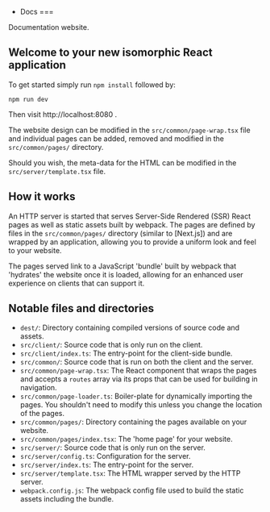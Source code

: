  - Docs
===

Documentation website.


Welcome to your new isomorphic React application
------------------------------------------------

To get started simply run `npm install` followed by:

```shell
npm run dev
```

Then visit http://localhost:8080 .

The website design can be modified in the `src/common/page-wrap.tsx`
file and individual pages can be added, removed and modified in the
`src/common/pages/` directory.

Should you wish, the meta-data for the HTML can be modified in the
`src/server/template.tsx` file.


How it works
------------

An HTTP server is started that serves Server-Side Rendered (SSR) React
pages as well as static assets built by webpack. The pages are defined
by files in the `src/common/pages/` directory (similar to [Next.js]) and
are wrapped by an application, allowing you to provide a uniform look
and feel to your website.

The pages served link to a JavaScript 'bundle' built by webpack that
'hydrates' the website once it is loaded, allowing for an enhanced user
experience on clients that can support it.


Notable files and directories
-----------------------------

- `dest/`: Directory containing compiled versions of source code and assets.
- `src/client/`: Source code that is only run on the client.
- `src/client/index.ts`: The entry-point for the client-side bundle.
- `src/common/`: Source code that is run on both the client and the server.
- `src/common/page-wrap.tsx`: The React component that wraps the pages and accepts a `routes` array via its props that can be used for building in navigation.
- `src/common/page-loader.ts`: Boiler-plate for dynamically importing the pages. You shouldn't need to modify this unless you change the location of the pages.
- `src/common/pages/`: Directory containing the pages available on your website.
- `src/common/pages/index.tsx`: The 'home page' for your website.
- `src/server/`: Source code that is only run on the server.
- `src/server/config.ts`: Configuration for the server.
- `src/server/index.ts`: The entry-point for the server.
- `src/server/template.tsx`: The HTML wrapper served by the HTTP server.
- `webpack.config.js`: The webpack config file used to build the static assets including the bundle.
